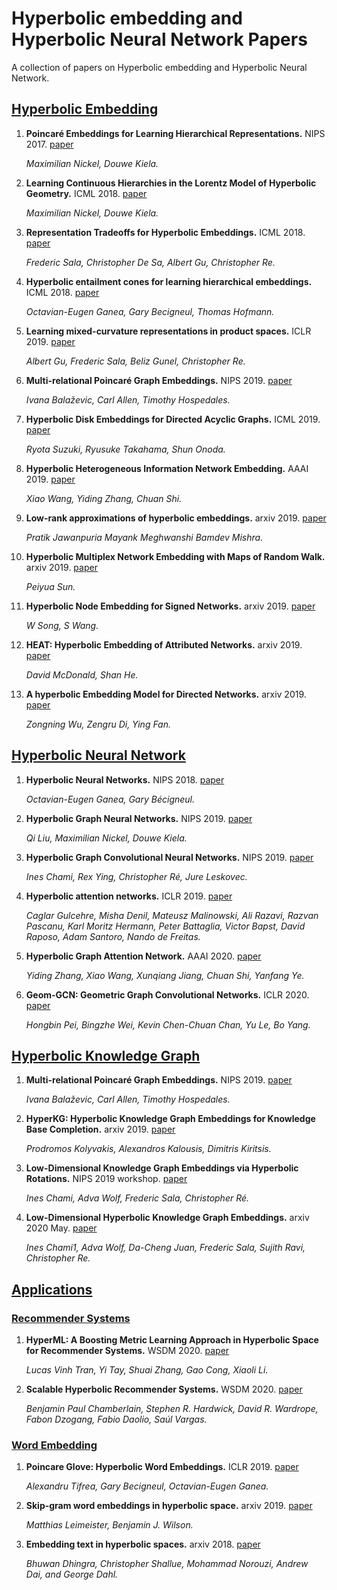 # Hyperbolic embedding and  Hyperbolic Neural Network Papers

A collection of papers on Hyperbolic embedding and Hyperbolic Neural Network.


## [Hyperbolic Embedding]()

1. **Poincaré Embeddings for Learning Hierarchical Representations.** NIPS 2017. [paper](https://papers.nips.cc/paper/7213-poincare-embeddings-for-learning-hierarchical-representations.pdf)

    *Maximilian Nickel, Douwe Kiela.*

1. **Learning Continuous Hierarchies in the Lorentz Model of Hyperbolic Geometry.** ICML 2018. [paper](https://arxiv.org/pdf/1806.03417)

    *Maximilian Nickel, Douwe Kiela.*

1. **Representation Tradeoffs for Hyperbolic Embeddings.** ICML 2018. [paper](https://arxiv.org/pdf/1804.03329.pdf)

    *Frederic Sala, Christopher De Sa, Albert Gu, Christopher Re.*

1. **Hyperbolic entailment cones for learning hierarchical embeddings.** ICML 2018. [paper](https://arxiv.org/pdf/1804.01882.pdf)

    *Octavian-Eugen Ganea, Gary Becigneul, Thomas Hofmann.*

1. **Learning mixed-curvature representations in product spaces.** ICLR 2019. [paper](https://openreview.net/references/pdf?id=SylUsD0H4)

    *Albert Gu, Frederic Sala, Beliz Gunel, Christopher Re.*

1. **Multi-relational Poincaré Graph Embeddings.** NIPS 2019. [paper](https://arxiv.org/pdf/1905.09791)

    *Ivana Balaževic, Carl Allen, Timothy Hospedales.*

1. **Hyperbolic Disk Embeddings for Directed Acyclic Graphs.** ICML 2019. [paper](https://arxiv.org/pdf/1902.04335.pdf)

    *Ryota Suzuki, Ryusuke Takahama, Shun Onoda.*

1. **Hyperbolic Heterogeneous Information Network Embedding.** AAAI 2019. [paper](https://www.aaai.org/ojs/index.php/AAAI/article/view/4471/4349)

    *Xiao Wang, Yiding Zhang, Chuan Shi.*

1. **Low-rank approximations of hyperbolic embeddings.**  arxiv 2019. [paper](https://arxiv.org/pdf/1903.07307.pdf)

    *Pratik Jawanpuria Mayank Meghwanshi Bamdev Mishra.*

1. **Hyperbolic Multiplex Network Embedding with Maps of Random Walk.** arxiv 2019. [paper](https://arxiv.org/pdf/1912.08927.pdf)

    *Peiyua Sun.*

1. **Hyperbolic Node Embedding for Signed Networks.** arxiv 2019. [paper](https://arxiv.org/pdf/1910.13090)

    *W Song, S Wang.*

1. **HEAT: Hyperbolic Embedding of Attributed Networks.** arxiv 2019. [paper](https://arxiv.org/pdf/1903.03036)

    *David McDonald, Shan He.*

1. **A hyperbolic Embedding Model for Directed Networks.** arxiv 2019. [paper](https://arxiv.org/pdf/1906.03597.pdf)

    *Zongning Wu, Zengru Di, Ying Fan.*




## [Hyperbolic Neural Network]()

1. **Hyperbolic Neural Networks.** NIPS 2018. [paper](https://papers.nips.cc/paper/7780-hyperbolic-neural-networks.pdf)

    *Octavian-Eugen Ganea, Gary Bécigneul.*

1. **Hyperbolic Graph Neural Networks.** NIPS 2019. [paper](http://papers.nips.cc/paper/9033-hyperbolic-graph-neural-networks.pdf)

    *Qi Liu, Maximilian Nickel, Douwe Kiela.*

1. **Hyperbolic Graph Convolutional Neural Networks.** NIPS 2019. [paper](https://papers.nips.cc/paper/8733-hyperbolic-graph-convolutional-neural-networks.pdf)

    *Ines Chami, Rex Ying, Christopher Ré, Jure Leskovec.*

1. **Hyperbolic attention networks.** ICLR 2019. [paper](https://arxiv.org/pdf/1805.09786)

    *Caglar Gulcehre, Misha Denil, Mateusz Malinowski, Ali Razavi, Razvan Pascanu, Karl Moritz Hermann, Peter Battaglia, Victor Bapst, David Raposo, Adam Santoro, Nando de Freitas.*

1. **Hyperbolic Graph Attention Network.** AAAI 2020. [paper](https://arxiv.org/pdf/1912.03046)

    *Yiding Zhang, Xiao Wang, Xunqiang Jiang, Chuan Shi, Yanfang Ye.*

1. **Geom-GCN: Geometric Graph Convolutional Networks.** ICLR 2020. [paper](https://arxiv.org/pdf/2002.05287)

    *Hongbin Pei, Bingzhe Wei, Kevin Chen-Chuan Chan, Yu Le, Bo Yang.*


## [Hyperbolic Knowledge Graph]()


1. **Multi-relational Poincaré Graph Embeddings.** NIPS 2019. [paper](https://papers.nips.cc/paper/8696-multi-relational-poincare-graph-embeddings.pdf)

    *Ivana Balaževic, Carl Allen, Timothy Hospedales.*

1. **HyperKG: Hyperbolic Knowledge Graph Embeddings for Knowledge Base Completion.** arxiv 2019. [paper](https://arxiv.org/pdf/1908.04895.pdf)

    *Prodromos Kolyvakis, Alexandros Kalousis, Dimitris Kiritsis.*

1. **Low-Dimensional Knowledge Graph Embeddings via Hyperbolic Rotations.** NIPS 2019 workshop. [paper](http://stanford.edu/~fredsala/Hazy-HyperbolicKGs.pdf)

    *Ines Chami, Adva Wolf, Frederic Sala, Christopher Ré.*

1. **Low-Dimensional Hyperbolic Knowledge Graph Embeddings.** arxiv 2020 May. [paper](https://arxiv.org/abs/2005.00545)

    *Ines Chami1, Adva Wolf, Da-Cheng Juan, Frederic Sala, Sujith Ravi, Christopher Re.*


## [Applications]()


### [Recommender Systems]()


1. **HyperML: A Boosting Metric Learning Approach in Hyperbolic Space for Recommender Systems.** WSDM 2020. [paper](https://arxiv.org/pdf/1809.01703)

    *Lucas Vinh Tran, Yi Tay, Shuai Zhang, Gao Cong, Xiaoli Li.*


1. **Scalable Hyperbolic Recommender Systems.** WSDM 2020. [paper](https://arxiv.org/abs/1902.08648)

    *Benjamin Paul Chamberlain, Stephen R. Hardwick, David R. Wardrope, Fabon Dzogang, Fabio Daolio, Saúl Vargas.*


### [Word Embedding]()


1. **Poincare Glove: Hyperbolic Word Embeddings.** ICLR 2019. [paper](https://openreview.net/forum?id=Ske5r3AqK7)

    *Alexandru Tifrea, Gary Becigneul, Octavian-Eugen Ganea.*


1. **Skip-gram word embeddings in hyperbolic space.** arxiv 2019. [paper](https://arxiv.org/abs/1809.01498)

    *Matthias Leimeister, Benjamin J. Wilson.*


1. **Embedding text in hyperbolic spaces.** arxiv 2018. [paper](https://arxiv.org/abs/1806.04313)

    *Bhuwan Dhingra, Christopher Shallue, Mohammad Norouzi, Andrew Dai, and George Dahl.*





